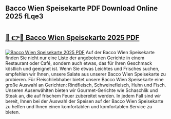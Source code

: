 ## Bacco Wien Speisekarte PDF Download Online 2025 fLqe3

# <h2><a href="http://gcbyhi6.nevu.top/?p=Bacco+Wien+Speisekarte">🔗 👉🔴 Bacco Wien Speisekarte 2025 PDF</a></h2>

[![Bacco Wien Speisekarte 2025 PDF](https://i.imgur.com/dBaPXMq.png)](http://gcbyhi6.nevu.top/?p=Bacco+Wien+Speisekarte)
Auf der Bacco Wien Speisekarte finden Sie nicht nur eine Liste der angebotenen Gerichte in einem Restaurant oder Café, sondern auch etwas, das für Ihren Geschmack köstlich und geeignet ist. Wenn Sie etwas Leichtes und Frisches suchen, empfehlen wir Ihnen, unsere Salate aus unserer Bacco Wien Speisekarte zu probieren. Für Fleischliebhaber bietet unsere Bacco Wien Speisekarte eine große Auswahl an Gerichten: Rindfleisch, Schweinefleisch, Huhn und Fisch. Unseren Auserwählten bieten wir Gourmet-Gerichte wie Schaschlik und Steak an, die auf frischem Feuer zubereitet werden. In jedem Fall sind wir bereit, Ihnen bei der Auswahl der Speisen auf der Bacco Wien Speisekarte zu helfen und Ihnen einen komfortablen und komfortablen Service zu bieten.
